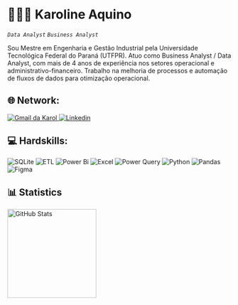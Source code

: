 # 👩🏻‍💻 Karoline Aquino

**``Data Analyst``* *``Business Analyst``**

Sou Mestre em Engenharia e Gestão Industrial pela Universidade Tecnológica Federal do Paraná (UTFPR). Atuo como Business Analyst / Data Analyst, com mais de 4 anos de experiência nos setores operacional e administrativo-financeiro. Trabalho na melhoria de processos e automação de fluxos de dados para otimização operacional. 

## 🌐 Network:
<p align="left">
    <a href="karolaquino1998@gmail.com">
        <img 
            alt="Gmail da Karol" 
            title="Gmail" 
            src="https://camo.githubusercontent.com/e5cfad4cbb1e023463333923b069b81749d94e8ff5722f851c7bb01d65bb0e95/68747470733a2f2f696d672e736869656c64732e696f2f62616467652f476d61696c2d4431343833363f7374796c653d666f722d7468652d6261646765266c6f676f3d676d61696c266c6f676f436f6c6f723d7768697465"
        />
    </a>
    <a href="https://www.linkedin.com/in/karolineaquino/">
        <img 
            alt="Linkedin" 
            title="Linkedin" 
            src="https://camo.githubusercontent.com/8c0692475a5bfc1d9e7361074bdb648e567cae7b5b40ffd32adae31180b0d7b6/68747470733a2f2f696d672e736869656c64732e696f2f62616467652f4c696e6b6564496e2d3030373742353f7374796c653d666f722d7468652d6261646765266c6f676f3d6c696e6b6564696e266c6f676f436f6c6f723d7768697465"
        />
    </a> 

## 💻 Hardskills:

![SQLite](https://img.shields.io/badge/sqlite-%2307405e.svg?style=for-the-badge&logo=sqlite&logoColor=white) ![ETL](https://img.shields.io/badge/ETL-000000?style=for-the-badge&logo=data:image/svg+xml;base64,PHN2ZyBmaWxsPSJ3aGl0ZSIgaGVpZ2h0PSIxMCIgdmlld0JveD0iMCAwIDMyIDMyIiB3aWR0aD0iMTAiIHhtbG5zPSJodHRwOi8vd3d3LnczLm9yZy8yMDAwL3N2ZyI+PHBhdGggZD0iTTI2IDIzaC0yVjFoLTJ2MjJoLTJ2LTJoLTJ2MnYyaDJ2MmgyVjI5aDJWMjdoMnYtMmgydjJoMnYtMmgydi0yaC0yVjIzaC0yek0xNCAxMEg4VjZIMnYySDZ2Mmgydi0yaDZ2LTIgNnYyaDJ2MmgyVjhoLTJ2MnoiLz48L3N2Zz4=&logoColor=white)  ![Power Bi](https://img.shields.io/badge/power_bi-F2C811?style=for-the-badge&logo=powerbi&logoColor=black) ![Excel](https://img.shields.io/badge/Microsoft_Excel-217346?style=for-the-badge&logo=microsoft-excel&logoColor=white)  ![Power Query](https://img.shields.io/badge/Power_Query-37761F?style=for-the-badge&logoColor=white) ![Python](https://img.shields.io/badge/python-3670A0?style=for-the-badge&logo=python&logoColor=ffdd54) ![Pandas](https://img.shields.io/badge/pandas-%23150458.svg?style=for-the-badge&logo=pandas&logoColor=white) ![Figma](https://img.shields.io/badge/Figma-F24E1E?style=for-the-badge&logo=figma&logoColor=white)


## 📊 Statistics


  <img 
    align="left" 
    alt="GitHub Stats" 
    height="200" 
    style="padding-right: 10px;" 
    src="https://github-readme-stats.vercel.app/api?username=KarolineAquino&show_icons=true&theme=tokyonight&include_all_commits=true&locale=en" 
  />




